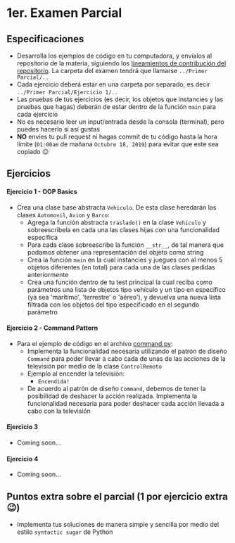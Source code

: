 # 1er. Examen Parcial

## Especificaciones

* Desarrolla los ejemplos de código en tu computadora, y envíalos al repositorio de la materia, siguiendo los [lineamientos de contribución del repositorio](https://github.com/AnhellO/DAS_Sistemas#contributing). La carpeta del examen tendrá que llamarse `../Primer Parcial/..`
* Cada ejercicio deberá estar en una carpeta por separado, es decir `../Primer Parcial/Ejercicio 1/..`
* Las pruebas de tus ejercicios (es decir, los objetos que instancies y las pruebas que hagas) deberán de estar dentro de la función `main` para cada ejercicio
* No es necesario leer un input/entrada desde la consola (terminal), pero puedes hacerlo si así gustas
* **NO** envíes tu pull request ni hagas commit de tu código hasta la hora límite (`01:00am` de mañana `Octubre 18, 2019`) para evitar que este sea copiado :wink:

## Ejercicios

#### Ejercicio 1 - OOP Basics

* Crea una clase base abstracta `Vehiculo`. De esta clase heredarán las clases `Automovil`, `Avion` y `Barco`:
  * Agrega la función abstracta `traslado()` en la clase `Vehiculo` y sobreescribela en cada una las clases hijas con una funcionalidad específica
  * Para cada clase sobreescribe la función `__str__`, de tal manera que podamos obtener una representación del objeto como string
  * Crea la función `main` en la cual instancies y juegues con al menos 5 objetos diferentes (en total) para cada una de las clases pedidas anteriormente
  * Crea una función dentro de tu test principal la cual reciba como parámetros una lista de objetos tipo vehículo y un tipo en específico (ya sea 'marítimo', 'terrestre' o 'aéreo'), y devuelva una nueva lista filtrada con los objetos del tipo especificado en el segundo parámetro

#### Ejercicio 2 - Command Pattern

* Para el ejemplo de código en el archivo [command.py](command.py):
  * Implementa la funcionalidad necesaria utilizando el patrón de diseño `Command` para poder llevar a cabo cada de unas de las acciones de la televisión por medio de la clase `ControlRemoto`
  * Ejemplo al encender la televisión:
    * `Encendida!`
  * De acuerdo al patrón de diseño `Command`, debemos de tener la posibilidad de deshacer la acción realizada. Implementa la funcionalidad necesaria para poder deshacer cada acción llevada a cabo con la televisión

#### Ejercicio 3

* Coming soon...

#### Ejercicio 4

* Coming soon...

## Puntos extra sobre el parcial (1 por ejercicio extra :wink:)

* Implementa tus soluciones de manera simple y sencilla por medio del estilo `syntactic sugar` de Python
